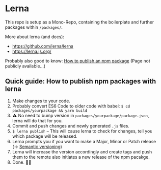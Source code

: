 # Lerna
This repo is setup as a Mono-Repo, containing the boilerplate and further packages within `/packages/`.

More about lerna (and docs):
- https://github.com/lerna/lerna
- https://lerna.js.org/

Probably also good to know:
[How to publish an npm package](https://wearelucid.atlassian.net/wiki/spaces/LW/pages/825524229?search_id=c09b26d4-6d21-40e1-bb95-f1cb47f6c219) (Page not publicly available...)

## Quick guide: How to publish npm packages with lerna
1. Make changes to your code.
1. Probably convert ES6 Code to older code with babel: `$ cd packages/yourpackage && yarn build`
1. ⚠️ No need to bump version in `packages/yourpackage/package.json`, lerna will do that for you.
1. Commit and push changes and newly generated `.js` files.
1. `$ lerna publish` – This will cause lerna to check for changes, tell you which package will be released.
1. Lerna prompts you if you want to make a Major, Minor or Patch release (-> [Semantic versioning](https://semver.org/))
1. Lerna will increase the version accordingly and create tags and push them to the remote also initiates a new release of the npm pacakge.
1. Done. 🤙🏼

